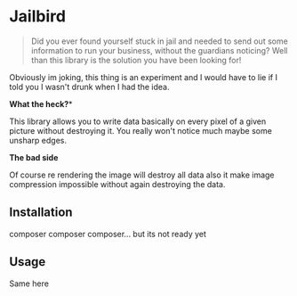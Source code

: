 # Jailbird

> Did you ever found yourself stuck in jail and needed to send out some information to run your business, without the guardians noticing? Well than this library is the solution you have been looking for!

Obviously im joking, this thing is an experiment and I would have to lie if I told you I wasn't drunk when I had the idea.

**What the heck?***

This library allows you to write data basically on every pixel of a given picture without destroying it. You really won't notice much maybe some unsharp edges.

**The bad side** 

Of course re rendering the image will destroy all data also it make image compression impossible without again destroying the data. 

## Installation

composer composer composer... but its not ready yet

## Usage

Same here
